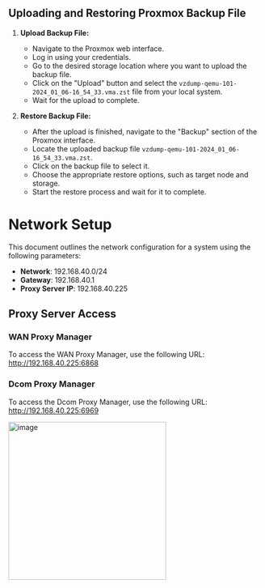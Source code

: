 
## Uploading and Restoring Proxmox Backup File

1. **Upload Backup File:**
   - Navigate to the Proxmox web interface.
   - Log in using your credentials.
   - Go to the desired storage location where you want to upload the backup file.
   - Click on the "Upload" button and select the `vzdump-qemu-101-2024_01_06-16_54_33.vma.zst` file from your local system.
   - Wait for the upload to complete.

2. **Restore Backup File:**
   - After the upload is finished, navigate to the "Backup" section of the Proxmox interface.
   - Locate the uploaded backup file `vzdump-qemu-101-2024_01_06-16_54_33.vma.zst`.
   - Click on the backup file to select it.
   - Choose the appropriate restore options, such as target node and storage.
   - Start the restore process and wait for it to complete.


# Network Setup

This document outlines the network configuration for a system using the following parameters:

- **Network**: 192.168.40.0/24
- **Gateway**: 192.168.40.1
- **Proxy Server IP**: 192.168.40.225

## Proxy Server Access

### WAN Proxy Manager
To access the WAN Proxy Manager, use the following URL: http://192.168.40.225:6868

### Dcom Proxy Manager
To access the Dcom Proxy Manager, use the following URL: http://192.168.40.225:6969

<img width="312" alt="image" src="https://github.com/Cr4ckPwd/odoproxy/assets/84202581/5fb92405-9cec-4475-aa42-ab1c434412e8">


